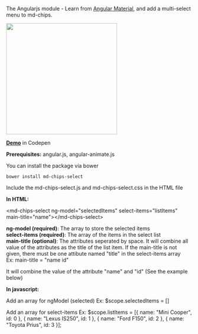 The Angularjs module - Learn from [Angular Material](https://material.angularjs.org/latest/#/), and add a multi-select menu to md-chips.

<img src="https://content-na.drive.amazonaws.com/cdproxy/templink/azrl5NmKIAcCaC-7MjvkW-GG6nk0frVZ8aflUbdRXNcLAYspN?viewBox=1396" width="300px">

<b>[Demo](http://codepen.io/boo0330/pen/EjOWgg)</b> in Codepen


<b>Prerequisites:</b> angular.js, angular-animate.js

You can install the package via bower
```shell
bower install md-chips-select
```

Include the md-chips-select.js and md-chips-select.css in the HTML file

<b>In HTML:</b>

&lt;md-chips-select ng-model=&quot;selectedItems&quot; select-items=&quot;listItems&quot; main-title=&quot;name&quot;&gt;&lt;/md-chips-select&gt;

<b>ng-model (required)</b>:  The array to store the selected items<br>
<b>select-items (required)</b>: The array of the items in the select list<br>
<b>main-title (optional)</b>: The attributes seperated by space. It will combine all value of the attributes as the title of the list item.  If the main-title is not given, there must be one attibute named "title" in the select-items array<br>
  Ex: main-title = "name id"
  
  It will combine the value of the attribute "name" and "id" (See the example below)

<b>In javascript:</b>

Add an array for ngModel (selected)
Ex: $scope.selectedItems = []

Add an array for select-items
Ex: $scope.listItems = [{
      name: "Mini Cooper",
      id: 0
    }, {
      name: "Lexus IS250",
      id: 1
    }, {
      name: "Ford F150",
      id: 2
    }, {
      name: "Toyota Prius",
      id: 3
    }];
